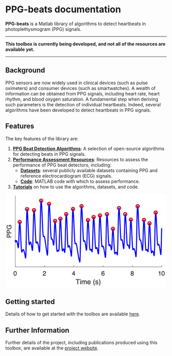 # PPG-beats documentation

**PPG-beats** is a Matlab library of algorithms to detect heartbeats in photoplethysmogram (PPG) signals.

---

**This toolbox is currently being developed, and not all of the resources are available yet.**

---

## Background

PPG sensors are now widely used in clinical devices (such as pulse oximeters) and consumer devices (such as smartwatches). A wealth of information can be obtained from PPG signals, including heart rate, heart rhythm, and blood oxygen saturation. A fundamental step when deriving such parameters is the detection of individual heartbeats. Indeed, several algorithms have been developed to detect heartbeats in PPG signals.

## Features

The key features of the library are:

1. **[PPG Beat Detection Algorithms](./toolbox/ppg_beat_detectors)**: A selection of open-source algorithms for detecting beats in PPG signals.
2. **[Performance Assessment Resources](./toolbox/performance_assessment)**: Resources to assess the performance of PPG beat detectors, including:
    - **[Datasets](./datasets/summary)**: several publicly available datasets containing PPG and reference electrocardiogram (ECG) signals.
    - **[Code](./toolbox/performance_assessment)**: MATLAB code with which to assess performance.
3. **[Tutorials](./tutorials/summary)** on how to use the algorithms, datasets, and code.

![PPG signal and detected beats](./assets/images/ppg_and_beats.png)

## Getting started

Details of how to get started with the toolbox are available [here](./toolbox/getting_started/).

## Further Information

Further details of the project, including publications produced using this toolbox, are available at the [project website](https://peterhcharlton.github.io/project/ppg-beats/).



